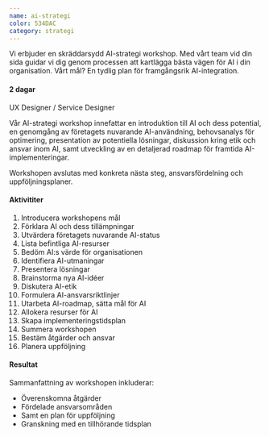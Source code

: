 ```yaml
---
name: ai-strategi
color: 534DAC
category: strategi
---
```


<div class="lead">
Vi erbjuder en skräddarsydd AI-strategi workshop. Med vårt team vid din sida guidar vi dig genom processen att kartlägga bästa vägen för AI i din organisation. Vårt mål? En tydlig plan för framgångsrik AI-integration. 
</div>

<h4 class="time-h4">2 dagar</h4>
UX Designer / Service Designer

<p class="offer-preamble"> Vår AI-strategi workshop innefattar en introduktion till AI och dess potential, en genomgång av företagets nuvarande
AI-användning, behovsanalys för optimering, presentation av potentiella lösningar, diskussion kring etik och ansvar inom
AI, samt utveckling av en detaljerad roadmap för framtida AI-implementeringar.</p>

Workshopen avslutas med konkreta nästa steg, ansvarsfördelning och uppföljningsplaner.

<h4>Aktivititer</h4>

1. Introducera workshopens mål
2. Förklara AI och dess tillämpningar
3. Utvärdera företagets nuvarande AI-status
4. Lista befintliga AI-resurser
5. Bedöm AI:s värde för organisationen
6. Identifiera AI-utmaningar
7. Presentera lösningar
8. Brainstorma nya AI-idéer
9. Diskutera AI-etik
10. Formulera AI-ansvarsriktlinjer
11. Utarbeta AI-roadmap, sätta mål för AI
12. Allokera resurser för AI
13. Skapa implementeringstidsplan
14. Summera workshopen
15. Bestäm åtgärder och ansvar
16. Planera uppföljning

<h4>Resultat</h4>

Sammanfattning av workshopen inkluderar:

- Överenskomna åtgärder
- Fördelade ansvarsområden
- Samt en plan för uppföljning
- Granskning med en tillhörande tidsplan
